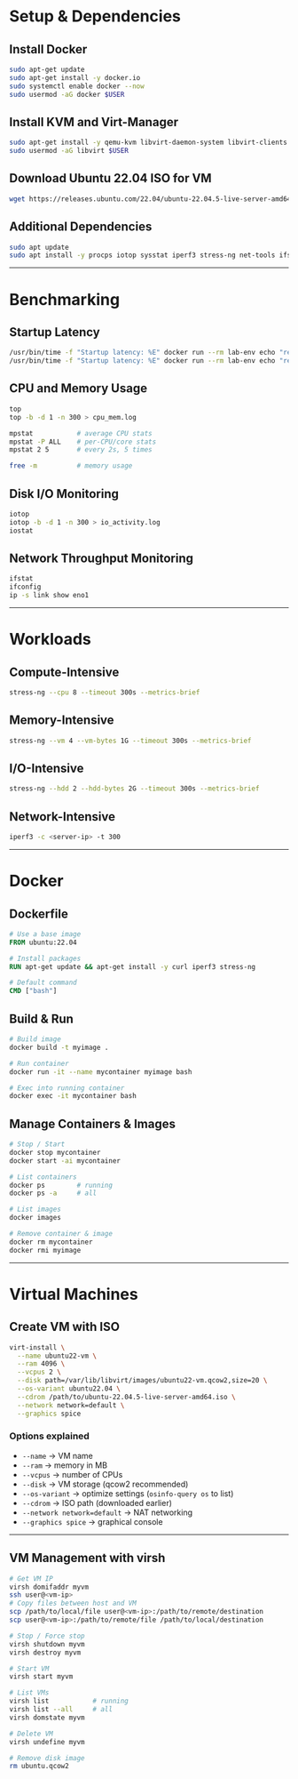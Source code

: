 # Setup & Dependencies

## Install Docker

```bash
sudo apt-get update
sudo apt-get install -y docker.io
sudo systemctl enable docker --now
sudo usermod -aG docker $USER
```

## Install KVM and Virt-Manager

```bash
sudo apt-get install -y qemu-kvm libvirt-daemon-system libvirt-clients bridge-utils virt-manager
sudo usermod -aG libvirt $USER
```

## Download Ubuntu 22.04 ISO for VM

```bash
wget https://releases.ubuntu.com/22.04/ubuntu-22.04.5-live-server-amd64.iso
```

## Additional Dependencies

```bash
sudo apt update
sudo apt install -y procps iotop sysstat iperf3 stress-ng net-tools ifstat
```

---

# Benchmarking

## Startup Latency

```bash
/usr/bin/time -f "Startup latency: %E" docker run --rm lab-env echo "ready"
/usr/bin/time -f "Startup latency: %E" docker run --rm lab-env echo "ready" 2>> startup_latency.log
```

## CPU and Memory Usage

```bash
top
top -b -d 1 -n 300 > cpu_mem.log
```

```bash
mpstat           # average CPU stats
mpstat -P ALL    # per-CPU/core stats
mpstat 2 5       # every 2s, 5 times

free -m          # memory usage
```

## Disk I/O Monitoring

```bash
iotop
iotop -b -d 1 -n 300 > io_activity.log
iostat
```

## Network Throughput Monitoring

```bash
ifstat
ifconfig
ip -s link show eno1
```

---

# Workloads

## Compute-Intensive

```bash
stress-ng --cpu 8 --timeout 300s --metrics-brief
```

## Memory-Intensive

```bash
stress-ng --vm 4 --vm-bytes 1G --timeout 300s --metrics-brief
```

## I/O-Intensive

```bash
stress-ng --hdd 2 --hdd-bytes 2G --timeout 300s --metrics-brief
```

## Network-Intensive

```bash
iperf3 -c <server-ip> -t 300
```

---

# Docker

## Dockerfile

```dockerfile
# Use a base image
FROM ubuntu:22.04

# Install packages
RUN apt-get update && apt-get install -y curl iperf3 stress-ng

# Default command
CMD ["bash"]
```

## Build & Run

```bash
# Build image
docker build -t myimage .

# Run container
docker run -it --name mycontainer myimage bash

# Exec into running container
docker exec -it mycontainer bash
```

## Manage Containers & Images

```bash
# Stop / Start
docker stop mycontainer
docker start -ai mycontainer

# List containers
docker ps        # running
docker ps -a     # all

# List images
docker images

# Remove container & image
docker rm mycontainer
docker rmi myimage
```

---

# Virtual Machines

## Create VM with ISO

```bash
virt-install \
  --name ubuntu22-vm \
  --ram 4096 \
  --vcpus 2 \
  --disk path=/var/lib/libvirt/images/ubuntu22-vm.qcow2,size=20 \
  --os-variant ubuntu22.04 \
  --cdrom /path/to/ubuntu-22.04.5-live-server-amd64.iso \
  --network network=default \
  --graphics spice
```

### Options explained

* `--name` → VM name
* `--ram` → memory in MB
* `--vcpus` → number of CPUs
* `--disk` → VM storage (qcow2 recommended)
* `--os-variant` → optimize settings (`osinfo-query os` to list)
* `--cdrom` → ISO path (downloaded earlier)
* `--network network=default` → NAT networking
* `--graphics spice` → graphical console

---

## VM Management with virsh

```bash
# Get VM IP
virsh domifaddr myvm
ssh user@<vm-ip>
# Copy files between host and VM
scp /path/to/local/file user@<vm-ip>:/path/to/remote/destination
scp user@<vm-ip>:/path/to/remote/file /path/to/local/destination
```

```bash
# Stop / Force stop
virsh shutdown myvm
virsh destroy myvm

# Start VM
virsh start myvm
```

```bash
# List VMs
virsh list           # running
virsh list --all     # all
virsh domstate myvm
```

```bash
# Delete VM
virsh undefine myvm

# Remove disk image
rm ubuntu.qcow2
```
